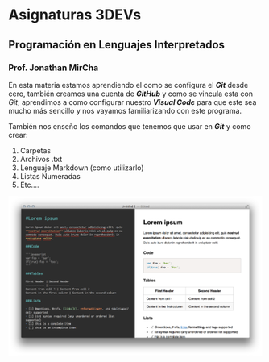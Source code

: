 # Asignaturas 3DEVs

## Programación en Lenguajes Interpretados 

### Prof. Jonathan MirCha

En esta materia estamos aprendiendo el como se configura el _**Git**_ desde cero, también creamos una cuenta de _**GitHub**_ y como se vincula esta con _Git_, aprendimos a como configurar nuestro _**Visual Code**_ para que este sea mucho más sencillo y nos vayamos familiarizando con este programa.

También nos enseño los comandos que tenemos que usar en _**Git**_ y como crear:
1. Carpetas
2. Archivos .txt
1. Lenguaje Markdown (como utilizarlo)
1. Listas Numeradas
1. Etc....

![Ejemplo](ASSETS/markdownpreview.png)